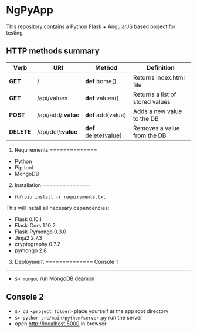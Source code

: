 # NgPyApp
This repository contains a Python Flask + AngularJS based project for testing

HTTP methods summary
---------------

| Verb | URI | Method | Definition |
|------------|--------------|-------------|------------|
| __GET__     | /                    | __def__ home()        | Returns index.html file |
| __GET__     | /api/values          | __def__ values()      | Returns a list of stored values |
| __POST__    | /api/add/:__value__  | __def__ add(value)    | Adds a new value to the DB |
| __DELETE__  | /api/del/:__value__  | __def__ delete(value) | Removes a value from the DB |


1. Requirements
==============

- Python
- Pip tool
- MongoDB

2. Installation
==============

- run `pip install -r requirements.txt`

This will install all necesary dependencies:

- Flask 0.10.1
- Flask-Cors 1.10.2
- Flask-Pymongo 0.3.0
- Jinja2 2.7.3
- cryptography 0.7.2
- pymongo 2.8

3. Deployment
==============
 Console 1
--------------
- `$> mongod` run MongoDB deamon

Console 2
---------------
- `$> cd <project_folder>` place yourself at the app root directory
- `$> python src/main/python/server.py` run the server
- open [http://localhost:5000](http://localhost:5000) in browser
